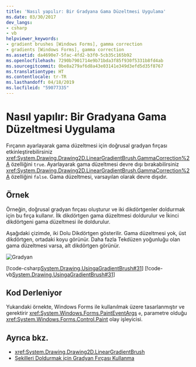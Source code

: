 ```yaml
---
title: 'Nasıl yapılır: Bir Gradyana Gama Düzeltmesi Uygulama'
ms.date: 03/30/2017
dev_langs:
- csharp
- vb
helpviewer_keywords:
- gradient brushes [Windows Forms], gamma correction
- gradients [Windows Forms], gamma correction
ms.assetid: da4690e7-5fac-4fd2-b3f0-5cb35c165b92
ms.openlocfilehash: 7290b7901714e9b71bda3f85f930f5331b8fd4ab
ms.sourcegitcommit: 0be8a279af6d8a43e03141e349d3efd5d35f8767
ms.translationtype: HT
ms.contentlocale: tr-TR
ms.lasthandoff: 04/18/2019
ms.locfileid: "59077335"
---
```

# <a name="how-to-apply-gamma-correction-to-a-gradient"></a>Nasıl yapılır: Bir Gradyana Gama Düzeltmesi Uygulama
Fırçanın ayarlayarak gama düzeltmesi için doğrusal gradyan fırçası etkinleştirebilirsiniz <xref:System.Drawing.Drawing2D.LinearGradientBrush.GammaCorrection%2A> özelliğini `true`. Ayarlayarak gama düzeltmesi devre dışı bırakabilirsiniz <xref:System.Drawing.Drawing2D.LinearGradientBrush.GammaCorrection%2A> özelliğini `false`. Gama düzeltmesi, varsayılan olarak devre dışıdır.  
  
## <a name="example"></a>Örnek  
 Örneğin, doğrusal gradyan fırçası oluşturur ve iki dikdörtgenler doldurmak için bu fırça kullanır. İlk dikdörtgen gama düzeltmesi doldurulur ve İkinci dikdörtgeni gama düzeltmesi ile doldurulur.  
  
 Aşağıdaki çizimde, iki Dolu Dikdörtgen gösterilir. Gama düzeltmesi yok, üst dikdörtgen, ortadaki koyu görünür. Daha fazla Tekdüzen yoğunluğu olan gama düzeltmesi varsa, alt dikdörtgen görünür.  
  
 ![Gradyan](./media/gammagradient1.png "gammagradient1")  
  
 [!code-csharp[System.Drawing.UsingaGradientBrush#31](~/samples/snippets/csharp/VS_Snippets_Winforms/System.Drawing.UsingaGradientBrush/CS/Class1.cs#31)]
 [!code-vb[System.Drawing.UsingaGradientBrush#31](~/samples/snippets/visualbasic/VS_Snippets_Winforms/System.Drawing.UsingaGradientBrush/VB/Class1.vb#31)]  
  
## <a name="compiling-the-code"></a>Kod Derleniyor  
 Yukarıdaki örnekte, Windows Forms ile kullanılmak üzere tasarlanmıştır ve gerektirir <xref:System.Windows.Forms.PaintEventArgs> `e`, parametre olduğu <xref:System.Windows.Forms.Control.Paint> olay işleyicisi.  
  
## <a name="see-also"></a>Ayrıca bkz.

- <xref:System.Drawing.Drawing2D.LinearGradientBrush>
- [Şekilleri Doldurmak için Gradyan Fırçası Kullanma](using-a-gradient-brush-to-fill-shapes.md)
